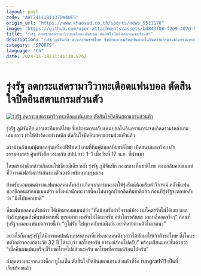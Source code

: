 ```yaml
---
layout: post
code: "ART2411181137DW4UES"
origin_url: "https://www.khaosod.co.th/sports/news_9511176"
image: "https://github.com/user-attachments/assets/bd843f08-f2e9-407d-9f6c-172b42c8a572"
title: "รุ่งรัฐ ลดกระแสดรามาวิวาทะเดือดแฟนบอล ตัดสินใจปิดอินสตาแกรมส่วนตัว"
description: "รุ่งรัฐ ภูมิจันทึก ดาวเตะทีมชาติไทย ซึ่งปะทะคารมกับแฟนบอลในอินตราแกรมจนเกิดดรามาหลังเกมเสมอลาว ทำให้ทัวร์ลงอย่างหนัก ตัดสินใจปิดอินสตาแกรมส่วนตัวแล้ว"
category: "SPORTS"
language: "th"
date: 2024-11-18T11:41:30.976Z
---
```


# รุ่งรัฐ ลดกระแสดรามาวิวาทะเดือดแฟนบอล ตัดสินใจปิดอินสตาแกรมส่วนตัว

[![รุ่งรัฐ ลดกระแสดรามาวิวาทะเดือดแฟนบอล ตัดสินใจปิดอินสตาแกรมส่วนตัว](https://www.khaosod.co.th/wpapp/uploads/2024/11/Rungrath.jpg "รุ่งรัฐ ลดกระแสดรามาวิวาทะเดือดแฟนบอล ตัดสินใจปิดอินสตาแกรมส่วนตัว")](https://www.khaosod.co.th/wpapp/uploads/2024/11/Rungrath.jpg)

รุ่งรัฐ ภูมิจันทึก ดาวเตะทีมชาติไทย ซึ่งปะทะคารมกับแฟนบอลในอินตราแกรมจนเกิดดรามาหลังเกมเสมอลาว ทำให้ทัวร์ลงอย่างหนัก ตัดสินใจปิดอินสตาแกรมส่วนตัวแล้ว

ดราม่าหลังเกมฟุตบอลอุ่นเครื่องฟีฟ่าเดย์ เกมที่ทีมฟุตบอลทีมชาติไทย เปิดสนามมหาวิทยาลัยธรรมศาสตร์ ศูนย์รังสิต เสมอกับ สปป.ลาว 1-1 เมื่อวันที่ 17 พ.ย. ที่ผ่านมา

โดยดราม่าดังกล่าวเกิดบนโซเชียลมีเดีย หลัง รุ่งรัฐ ภูมิจันทึก กองกลางทีมชาติไทย ตอบกลับคอมเมนต์ที่วิจารณ์ฟอร์มการเล่นของตัวเองด้วยข้อความรุนแรง

สำหรับคอมเมนต์จากแฟนบอลคนดังกล่าวเกิดจากการแนะนำให้รุ่งรัตน์น้อมรับคำวิจารณ์ หลังมีแฟนบอลอีกคนมาคอมเมนต์ว่า ครั้งหน้านักเตะรายนี้คงไม่น่าถูกเรียกติดทีมชาติแล้ว ก่อนที่รุ่งรัฐจะตอบกลับว่า “มึงไปบอกเขาดิ”

ซึ่งแฟนบอลคนดังกล่าว ได้เข้ามาคอมเมนต์ว่า “หัดน้อมรับคำวิจารณ์บ้าง ผมโคตรรับไม่ได้เลย บอลกำลังบุกคุณส่งคืนหลังแบบนี้ ทุเรศมาก ผมรับไม่ได้นะครับ อย่าโกรธกันนะ ผมเหลืออดจริงๆ” ก่อนที่รุ่งรัฐจะตอบแฟนบอลรายนี้ว่า “กูไม่รับ ไปทุเรศกับพ่อมึงอ่ะ อย่าคิดว่าตามตัวไม่เจอนะ”

อย่างไรก็ตามรุ่งรัฐได้มีการแคปหน้าบทสนทนาที่แฟนบอลคนดังกล่าวได้ทักมาให้เจ้าตัวขอโทษ ซึ่งในแชทดังกล่าวกองกลางวัย 32 ปี ได้ระบุว่า ขอโทษครับ อารมณ์ร้อนไปครับ” พร้อมเขียนแคปชั่นด้วยว่า “เมื่อคืนผมเม้นเสร็จ ก็รีบขอโทษไปแล้วนะครับ ขอโทษที่อารมณ์ร้อนไปครับ”

ล่าสุดดาวเตะจากแบงค็อก ยูไนเต็ด ตัดสินใจปิดอินสตาแกรมส่วนตัวที่ชื่อ rungrath11 เป็นที่เรียบร้อยแล้ว